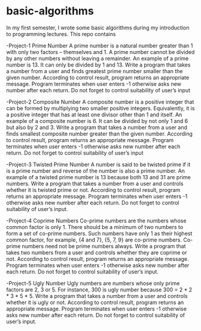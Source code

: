# basic-algorithms
In my first semester, I wrote some basic algorithms during my introduction to programming lectures.
This repo contains


-Project-1 Prime Number
A prime number is a natural number greater than 1 with only two factors – themselves and 1. 
A prime number cannot be divided by any other numbers without leaving a remainder. An 
example of a prime number is 13. It can only be divided by 1 and 13.
Write a program that takes a number from a user and finds greatest prime number smaller 
than the given number. According to control result, program returns an appropriate message. 
Program terminates when user enters -1 otherwise asks new number after each return. Do not 
forget to control suitability of user’s input


-Project-2 Composite Number
A composite number is a positive integer that can be formed by multiplying two smaller positive 
integers. Equivalently, it is a positive integer that has at least one divisor other than 1 and itself. 
An example of a composite number is 6. It can be divided by not only 1 and 6 but also by 2 
and 3.
Write a program that takes a number from a user and finds smallest composite number greater 
than the given number. According to control result, program returns an appropriate message. 
Program terminates when user enters -1 otherwise asks new number after each return. Do not 
forget to control suitability of user’s input


-Project-3 Twisted Prime Number
A number is said to be twisted prime if it is a prime number and reverse of the number is also 
a prime number. An example of a twisted prime number is 13 because both 13 and 31 are 
prime numbers.
Write a program that takes a number from a user and controls whether it is twisted prime or 
not. According to control result, program returns an appropriate message. Program terminates 
when user enters -1 otherwise asks new number after each return. Do not forget to control 
suitability of user’s input.


-Project-4 Coprime Numbers
Co-prime numbers are the numbers whose common factor is only 1. There should be a 
minimum of two numbers to form a set of co-prime numbers. Such numbers have only 1 as 
their highest common factor, for example, {4 and 7}, {5, 7, 9} are co-prime numbers. Co-prime 
numbers need not be prime numbers always.
Write a program that takes two numbers from a user and controls whether they are coprime or 
not. According to control result, program returns an appropriate message. Program terminates 
when user enters -1 otherwise asks new number after each return. Do not forget to control 
suitability of user’s input.


-Project-5 Ugly Number
Ugly numbers are numbers whose only prime factors are 2, 3 or 5. For instance, 300 is ugly 
number because 300 = 2 * 2 * 3 * 5 * 5.
Write a program that takes a number from a user and controls whether it is ugly or not. 
According to control result, program returns an appropriate message. Program terminates 
when user enters -1 otherwise asks new number after each return. Do not forget to control 
suitability of user’s input.
